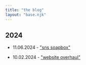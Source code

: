 ```yaml
---
title: "the blog"
layout: "base.njk"
---
```


## 2024

- 11.06.2024 - ["sns soapbox"](/blogs/blog-11-06-24)

- 10.02.2024 - ["website overhaul"](/blogs/blog-10-2-24)
